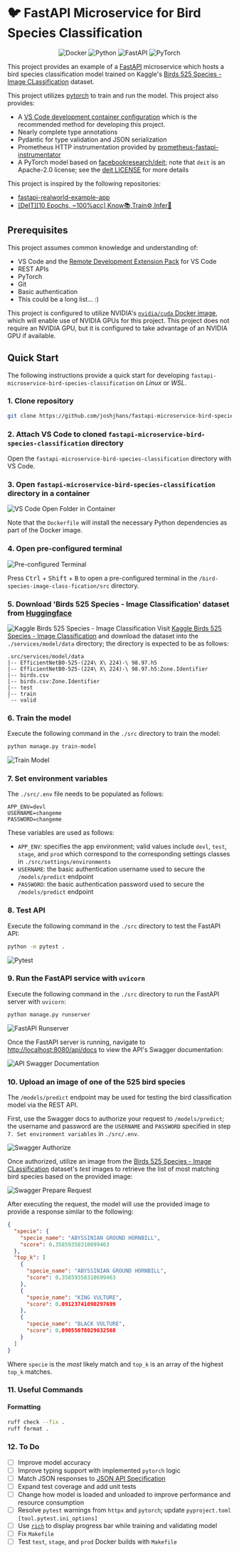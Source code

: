 # 🐦 FastAPI Microservice for Bird Species Classification

<p align="center">
    <img src="https://img.shields.io/badge/Docker-2CA5E0?style=for-the-badge&logo=docker&logoColor=white" alt="Docker">
    <img src="https://img.shields.io/badge/Python-FFD43B?style=for-the-badge&logo=python&logoColor=blue" alt="Python">
    <img src="https://img.shields.io/badge/fastapi-109989?style=for-the-badge&logo=FASTAPI&logoColor=white" alt="FastAPI">
    <img src="https://img.shields.io/badge/PyTorch-%23EE4C2C.svg?style=for-the-badge&logo=PyTorch&logoColor=white" alt="PyTorch">
</p>

This project provides an example of a [FastAPI](https://fastapi.tiangolo.com/) microservice which hosts a bird species classification model trained on Kaggle's [Birds 525 Species - Image CLassification](https://www.kaggle.com/datasets/gpiosenka/100-bird-species/data) dataset.

This project utilizes [pytorch](https://github.com/pytorch/pytorch) to train and run the model. This project also provides:

- A [VS Code development container configuration](https://code.visualstudio.com/docs/devcontainers/containers) which is the recommended method for developing this project.
- Nearly complete type annotations
- Pydantic for type validation and JSON serialization
- Prometheus HTTP instrumentation provided by [prometheus-fastapi-instrumentator](https://github.com/trallnag/prometheus-fastapi-instrumentator)
- A PyTorch model based on [facebookresearch/deit](https://github.com/facebookresearch/deit); note that `deit` is an Apache-2.0 license; see the [deit LICENSE](https://github.com/facebookresearch/deit/blob/main/LICENSE) for more details

This project is inspired by the following repositories:

- [fastapi-realworld-example-app](https://github.com/nsidnev/fastapi-realworld-example-app/tree/master)
- [[DeIT][10 Epochs, ~100%acc] Know📚,Train⚙️,Infer🧐](https://www.kaggle.com/code/suraj520/deit-10-epochs-100-acc-know-train-infer)

## Prerequisites

This project assumes common knowledge and understanding of:

- VS Code and the [Remote Development Extension Pack](https://marketplace.visualstudio.com/items?itemName=ms-vscode-remote.vscode-remote-extensionpack) for VS Code
- REST APIs
- PyTorch
- Git
- Basic authentication
- This could be a long list... :)

This project is configured to utilize NVIDIA's [`nvidia/cuda` Docker image](https://hub.docker.com/r/nvidia/cuda), which will enable use of NVIDIA GPUs for this project. This project does not require an NVIDIA GPU, but it is configured to take advantage of an NVIDIA GPU if available.

## Quick Start

The following instructions provide a quick start for developing `fastapi-microservice-bird-species-classification` on _Linux_ or _WSL_.

### 1. Clone repository

```bash
git clone https://github.com/joshjhans/fastapi-microservice-bird-species-classification.git
```

### 2. Attach VS Code to cloned `fastapi-microservice-bird-species-classification` directory

Open the `fastapi-microservice-bird-species-classification` directory with VS Code.

### 3. Open `fastapi-microservice-bird-species-classification` directory in a container

![VS Code Open Folder in Container](src/docs/static/open-folder-in-container.png)

Note that the `Dockerfile` will install the necessary Python dependencies as part of the Docker image.

### 4. Open pre-configured terminal

![Pre-configured Terminal](src/docs/static/pre-configured-terminal.png)

Press <kbd>Ctrl</kbd> + <kbd>Shift</kbd> + <kbd>B</kbd> to open a pre-configured terminal in the `/bird-species-image-class-fication/src` directory.

### 5. Download 'Birds 525 Species - Image Classification' dataset from [Huggingface](https://www.kaggle.com/datasets/gpiosenka/100-bird-species/data)

![Kaggle Birds 525 Species - Image Classification](src/docs/static/kaggle-birds-525-species-image-classification.png)
Visit [Kaggle Birds 525 Species - Image Classification](https://www.kaggle.com/datasets/gpiosenka/100-bird-species/data) and download the dataset into the `./services/model/data` directory; the directory is expected to be as follows:

```
.src/services/model/data
|-- EfficientNetB0-525-(224\ X\ 224)-\ 98.97.h5
|-- EfficientNetB0-525-(224\ X\ 224)-\ 98.97.h5:Zone.Identifier
|-- birds.csv
|-- birds.csv:Zone.Identifier
|-- test
|-- train
`-- valid
```

### 6. Train the model

Execute the following command in the `./src` directory to train the model:

```bash
python manage.py train-model
```

![Train Model](src/docs/static/train-model.png)

### 7. Set environment variables

The `./src/.env` file needs to be populated as follows:

```
APP_ENV=devl
USERNAME=changeme
PASSWORD=changeme
```

These variables are used as follows:

- `APP_ENV`: specifies the app environment; valid values include `devl`, `test`, `stage`, and `prod` which correspond to the corresponding settings classes in `./src/settings/environments`
- `USERNAME`: the basic authentication username used to secure the `/models/predict` endpoint
- `PASSWORD`: the basic authentication password used to secure the `/models/predict` endpoint

### 8. Test API

Execute the following command in the `./src` directory to test the FastAPI API:

```bash
python -m pytest .
```

![Pytest](src/docs/static/pytest.png)

### 9. Run the FastAPI service with `uvicorn`

Execute the following command in the `./src` directory to run the FastAPI server with `uvicorn`:

```bash
python manage.py runserver
```

![FastAPI Runserver](src/docs/static/fastapi-runserver.png)

Once the FastAPI server is running, navigate to [http://localhost:8080/api/docs](http://localhost:8080/api/docs) to view the API's Swagger documentation:

![API Swagger Documentation](src/docs/static/swagger-documentation.png)

### 10. Upload an image of one of the 525 bird species

The `/models/predict` endpoint may be used for testing the bird classification model via the REST API.

First, use the Swagger docs to authorize your request to `/models/predict`; the username and password are the `USERNAME` and `PASSWORD` specified in step `7. Set environment variables` in `./src/.env`.

![Swagger Authorize](src/docs/static/swagger-authorize.png)

Once authorized, utilize an image from the [Birds 525 Species - Image CLassification](https://www.kaggle.com/datasets/gpiosenka/100-bird-species/data) dataset's _test_ images to retrieve the list of most matching bird species based on the provided image:

![Swagger Prepare Request](src/docs/static/swagger-prepare-request.png)

After executing the request, the model will use the provided image to provide a response similar to the following:

```json
{
  "specie": {
    "specie_name": "ABYSSINIAN GROUND HORNBILL",
    "score": 0.35859358310699463
  },
  "top_k": [
    {
      "specie_name": "ABYSSINIAN GROUND HORNBILL",
      "score": 0.35859358310699463
    },
    {
      "specie_name": "KING VULTURE",
      "score": 0.09123741090297699
    },
    {
      "specie_name": "BLACK VULTURE",
      "score": 0.09055078029632568
    }
  ]
}
```

Where `specie` is the _most_ likely match and `top_k` is an array of the highest `top_k` matches.

### 11. Useful Commands

#### Formatting

```bash
ruff check --fix .
ruff format .
```

### 12. To Do

- [ ] Improve model accuracy
- [ ] Improve typing support with implemented `pytorch` logic
- [ ] Match JSON responses to [JSON API Specification](https://jsonapi.org/)
- [ ] Expand test coverage and add unit tests
- [ ] Change how model is loaded and unloaded to improve performance and resource consumption
- [ ] Resolve `pytest` warnings from `httpx` and `pytorch`; update `pyproject.toml` `[tool.pytest.ini_options]`
- [ ] Use [`rich`](https://typer.tiangolo.com/tutorial/progressbar/) to display progress bar while training and validating model
- [ ] Fix `Makefile`
- [ ] Test `test`, `stage`, and `prod` Docker builds with `Makefile`
